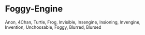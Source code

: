 # Foggy-Engine
 Anon, 4Chan, Turtle, Frog, Invisible, Insengine, Insioning, Invengine, Invention, Unchoosable, Foggy, Blurred, Blursed
